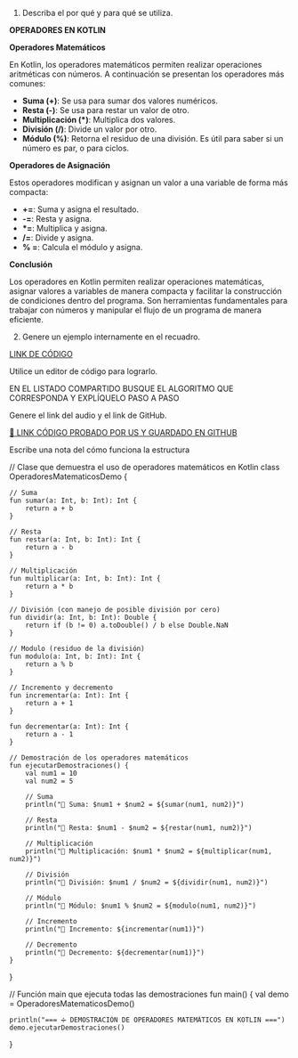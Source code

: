 1. Describa el por qué y para qué se utiliza.

**OPERADORES EN KOTLIN**

 **Operadores Matemáticos**

En Kotlin, los operadores matemáticos permiten realizar operaciones aritméticas con números. A continuación se presentan los operadores más comunes:

* **Suma (+)**: Se usa para sumar dos valores numéricos.
* **Resta (-)**: Se usa para restar un valor de otro.
* **Multiplicación (\*)**: Multiplica dos valores.
* **División (/)**: Divide un valor por otro.
* **Módulo (%)**: Retorna el residuo de una división. Es útil para saber si un número es par, o para ciclos.

 **Operadores de Asignación**

Estos operadores modifican y asignan un valor a una variable de forma más compacta:

* **+=**: Suma y asigna el resultado.
* **-=**: Resta y asigna.
* **\*=**: Multiplica y asigna.
* **/=**: Divide y asigna.
* **% =**: Calcula el módulo y asigna.

**Conclusión**

Los operadores en Kotlin permiten realizar operaciones matemáticas, asignar valores a variables de manera compacta y facilitar la construcción de condiciones dentro del programa. Son herramientas fundamentales para trabajar con números y manipular el flujo de un programa de manera eficiente.

2. Genere un ejemplo internamente en el recuadro.

[LINK DE CÓDIGO](https://pl.kotl.in/DSm8Gd9F6)

Utilice un editor de código para lograrlo.

EN EL LISTADO COMPARTIDO BUSQUE EL ALGORITMO QUE CORRESPONDA Y EXPLÍQUELO PASO A PASO

Genere el link del audio y el link de GitHub.

[🔗 LINK CÓDIGO PROBADO POR US Y GUARDADO EN GITHUB](https://github.com/tu-usuario/tu-repo)

Escribe una nota del cómo funciona la estructura

// Clase que demuestra el uso de operadores matemáticos en Kotlin
class OperadoresMatematicosDemo {

    // Suma
    fun sumar(a: Int, b: Int): Int {
        return a + b
    }

    // Resta
    fun restar(a: Int, b: Int): Int {
        return a - b
    }

    // Multiplicación
    fun multiplicar(a: Int, b: Int): Int {
        return a * b
    }

    // División (con manejo de posible división por cero)
    fun dividir(a: Int, b: Int): Double {
        return if (b != 0) a.toDouble() / b else Double.NaN
    }

    // Modulo (residuo de la división)
    fun modulo(a: Int, b: Int): Int {
        return a % b
    }

    // Incremento y decremento
    fun incrementar(a: Int): Int {
        return a + 1
    }

    fun decrementar(a: Int): Int {
        return a - 1
    }

    // Demostración de los operadores matemáticos
    fun ejecutarDemostraciones() {
        val num1 = 10
        val num2 = 5

        // Suma
        println("🔹 Suma: $num1 + $num2 = ${sumar(num1, num2)}")

        // Resta
        println("🔹 Resta: $num1 - $num2 = ${restar(num1, num2)}")

        // Multiplicación
        println("🔹 Multiplicación: $num1 * $num2 = ${multiplicar(num1, num2)}")

        // División
        println("🔹 División: $num1 / $num2 = ${dividir(num1, num2)}")

        // Módulo
        println("🔹 Módulo: $num1 % $num2 = ${modulo(num1, num2)}")

        // Incremento
        println("🔹 Incremento: ${incrementar(num1)}")

        // Decremento
        println("🔹 Decremento: ${decrementar(num1)}")
    }
}

// Función main que ejecuta todas las demostraciones
fun main() {
    val demo = OperadoresMatematicosDemo()

    println("=== ➗ DEMOSTRACIÓN DE OPERADORES MATEMÁTICOS EN KOTLIN ===")
    demo.ejecutarDemostraciones()
}
